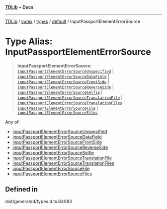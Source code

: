 [**TDLib**](../../../../../../README.md) • **Docs**

***

[TDLib](../../../../../../modules.md) / [index](../../../../../README.md) / [types](../../../README.md) / [default](../README.md) / InputPassportElementErrorSource

# Type Alias: InputPassportElementErrorSource

> **InputPassportElementErrorSource**: [`inputPassportElementErrorSourceUnspecified`](inputPassportElementErrorSourceUnspecified.md) \| [`inputPassportElementErrorSourceDataField`](inputPassportElementErrorSourceDataField.md) \| [`inputPassportElementErrorSourceFrontSide`](inputPassportElementErrorSourceFrontSide.md) \| [`inputPassportElementErrorSourceReverseSide`](inputPassportElementErrorSourceReverseSide.md) \| [`inputPassportElementErrorSourceSelfie`](inputPassportElementErrorSourceSelfie.md) \| [`inputPassportElementErrorSourceTranslationFile`](inputPassportElementErrorSourceTranslationFile.md) \| [`inputPassportElementErrorSourceTranslationFiles`](inputPassportElementErrorSourceTranslationFiles.md) \| [`inputPassportElementErrorSourceFile`](inputPassportElementErrorSourceFile.md) \| [`inputPassportElementErrorSourceFiles`](inputPassportElementErrorSourceFiles.md)

Any of:
- [inputPassportElementErrorSourceUnspecified](inputPassportElementErrorSourceUnspecified.md)
- [inputPassportElementErrorSourceDataField](inputPassportElementErrorSourceDataField.md)
- [inputPassportElementErrorSourceFrontSide](inputPassportElementErrorSourceFrontSide.md)
- [inputPassportElementErrorSourceReverseSide](inputPassportElementErrorSourceReverseSide.md)
- [inputPassportElementErrorSourceSelfie](inputPassportElementErrorSourceSelfie.md)
- [inputPassportElementErrorSourceTranslationFile](inputPassportElementErrorSourceTranslationFile.md)
- [inputPassportElementErrorSourceTranslationFiles](inputPassportElementErrorSourceTranslationFiles.md)
- [inputPassportElementErrorSourceFile](inputPassportElementErrorSourceFile.md)
- [inputPassportElementErrorSourceFiles](inputPassportElementErrorSourceFiles.md)

## Defined in

dist/generated/types.d.ts:64083
